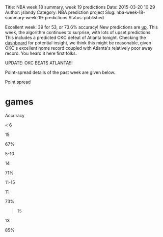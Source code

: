 Title: NBA week 18 summary, week 19 predictions
Date: 2015-03-20 10:29
Author: jslandy
Category: NBA prediction project
Slug: nba-week-18-summary-week-19-predictions
Status: published

Excellent week: 39 for 53, or 73.6% accuracy! New predictions are [up](http://efavdb.com/weekly-nba-predictions/). This week, the algorithm continues to surprise, with lots of upset predictions. This includes a predicted OKC defeat of Atlanta tonight. Checking the [dashboard](http://efavdb.com/nba-dash/) for potential insight, we think this might be reasonable, given OKC's excellent home record coupled with Atlanta's relatively poor away record. You heard it here first folks.

UPDATE: OKC BEATS ATLANTA!!!

Point-spread details of the past week are given below.

Point spread

# games

Accuracy

< 6

15

67%

5-10

14

71%

11-15

11

73%

>15

13

85%

  

